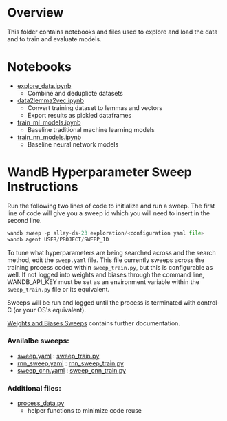 # Overview

This folder contains notebooks and files used to explore and load the data
and to train and evaluate models.

# Notebooks
- [explore_data.ipynb](explore_data.ipynb)
  - Combine and deduplicte datasets
- [data2lemma2vec.ipynb](data2lemma2vec.ipynb)
  - Convert training dataset to lemmas and vectors
  - Export results as pickled dataframes
- [train_ml_models.ipynb](train_ml_models.ipynb)
  - Baseline traditional machine learning models
- [train_nn_models.ipynb](train_nn_models.ipynb)
  - Baseline neural network models

# WandB Hyperparameter Sweep Instructions

Run the following two lines of code to initialize and run a sweep. The first
line of code will give you a sweep id which you will need to insert in the
second line.
```python
wandb sweep -p allay-ds-23 exploration/<configuration yaml file>
wandb agent USER/PROJECT/SWEEP_ID
```

To tune what hyperparameters are being searched across and the search method,
edit the `sweep.yaml` file. This file currently sweeps across the training
process coded within `sweep_train.py`, but this is configurable as well. If not
logged into weights and biases through the command line, WANDB_API_KEY
must be set as an environment variable within the `sweep_train.py` file
or its equivalent.

Sweeps will be run and logged until the process
is terminated with control-C (or your OS's equivalent).

[Weights and Biases Sweeps](https://docs.wandb.com/sweeps/) contains further
documentation.

### Availalbe sweeps:
- [sweep.yaml](sweep.yaml) : [sweep_train.py](sweep_train.py)
- [rnn_sweep.yaml](rnn_sweep.yaml) : [rnn_sweep_train.py](rnn_sweep_train.py)
- [sweep_cnn.yaml](sweep_cnn.yaml) : [sweep_cnn_train.py](sweep_cnn_train.py)

### Additional files:
- [process_data.py](process_data.py)
  - helper functions to minimize code reuse
